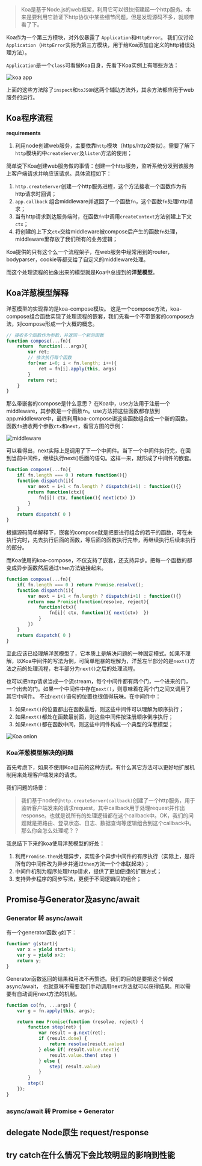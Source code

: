 > Koa是基于Node.js的web框架，利用它可以很快搭建起一个http服务。本来是要利用它验证下http协议中某些细节问题，但是发现源码不多，就顺带看了下。

Koa作为一个第三方模块，对外仅暴露了 `Application`和`HttpError`。 我们仅讨论`Application`（`HttpError`实际为第三方模块，用于给Koa添加自定义的http错误处理方法）。

`Application`是一个`class`可看做Koa自身，先看下Koa实例上有哪些方法：

![koa app](./imgs/Koa-app.png)

上面的这些方法除了`inspect`和`toJSON`这两个辅助方法外，其余方法都应用于web服务的运行。

## Koa程序流程

**requirements**
1. 利用node创建web服务，主要依靠`http`模块（https/http2类似）。需要了解下`http`模块的中`createServer`及`listen`方法的使用；

简单说下Koa创建web服务做的事情：创建一个http服务，监听系统分发到该服务上客户端请求并响应该请求。具体流程如下：

1. `http.createServer`创建一个http服务进程，这个方法接收一个函数作为有http请求时回调；
2. `app.callback` 组合middleware并返回了一个函数`fn`，这个函数`fn`处理http请求；
3. 当有http请求到达服务端时，在函数`fn`中调用`createContext`方法创建上下文`ctx`；
4. 将创建的上下文`ctx`交给middleware被compose后产生的函数`fn`处理， middleware里存放了我们所有的业务逻辑；

Koa提供的只有这个么一个流程架子，在web服务中经常用到的router，bodyparser，cookie等都交给了自定义的middleware处理。

而这个处理流程的抽象出来的模型就是Koa中总提到的**洋葱模型**。


## Koa洋葱模型解释

洋葱模型的实现靠的是koa-compose模块。 这是一个compose方法，koa-compose组合函数实现了处理流程的嵌套，我们先看一个不带嵌套的compose方法，对compose形成一个大概的概念。
``` js
// 接收多个函数作为参数，并返回一个新的函数
function compose(...fn){
    return  function(...args){
        var ret;
        // 依次执行每个函数
        for(var i=0; i < fn.length; i++){
            ret = fn[i].apply(this, args)
        }
        return ret;
    }
}
```

那么带嵌套的compose是什么意思？ 在Koa中，use方法用于注册一个middleware，其参数是一个函数`fn`。use方法把这些函数都存放到app.middleware中，最终利用koa-compose讲这些函数组合成一个新的函数。函数`fn`接收两个参数`ctx`和`next`，看官方图的示例：

![middleware](imgs/middleware.gif)

可以看得出，next实际上是调用了下一个中间件。当下一个中间件执行完，在回到当前中间件，继续执行next()后面的语句。这样一来，就形成了中间件的嵌套。
``` js
function compose(...fn){
    if( fn.length === 0 ) return function(){}
    function dispatch(i){
        var next = i+1 < fn.length ? dispatch(i+1) : function(){}
        return function(ctx){
            fn[i]( ctx, function(){ next(ctx) })
        }
    }
    return dispatch( 0 )
}
```
根据源码简单解释下，嵌套的compose就是把要进行组合的若干的函数，可在未执行完时，先去执行后面的函数，等后面的函数执行完毕，再继续执行后续未执行的部分。


而Koa使用的koa-compose，不仅支持了嵌套，还支持异步。把每一个函数的都变成异步函数然后通过`then`方法链接起来。

```js
function compose(...fn){
    if( fn.length === 0 ) return Promise.resolve();
    function dispatch(i){
        var next = i+1 < fn.length ? dispatch(i+1) : function(){}
        return new Promise(function(resolve, reject){
            function(ctx){
                fn[i]( ctx, function(){ next(ctx)  })
            }
        })
    }
    return dispatch( 0 )
}
```

至此应该已经理解洋葱模型了，它本质上是解决问题的一种固定模式。如果不理解，以Koa中间件的写法为例，可简单粗暴的理解为，洋葱左半部分的是`next()`方法之前的处理流程，右半部分为`next()`之后的处理流程。

也可以把http请求当成一个流stream，每个中间件都有两个门，一个进来的门，一个出去的门。如果一个中间件中存在`next()`，则意味着在两个门之间又调用了其它中间件。
不过`next()`语句的位置也很值得玩味。在中间件中：
1. 如果`next()`的位置都出在函数最后，则这些中间件可以理解为顺序执行；
2. 如果`next()`都处在函数最前面，则这些中间件按注册顺序倒序执行；
3. 如果`next()`都在函数中间，则这些中间件构成一个典型的洋葱模型；

![Koa onion](imgs/koa-onion.png)

### Koa洋葱模型解决的问题
首先考虑下，如果不使用Koa目前的这种方式，有什么其它方法可以更好地扩展机制用来处理客户端发来的请求。

我们问题的场景：
> 我们基于node的`http.createServer(callback)`创建了一个http服务，用于监听客户端发来的请求request，其中callback用于处理request并作出response。也就是说所有的处理逻辑都在这个callback中。OK，我们的问题就是把路由、登录状态、日志、数据查询等逻辑组合到这个callback中。那么你会怎么处理呢？？


我总结下下来的koa使用洋葱模型的好处：
1. 利用`Promise.then`处理异步，实现多个异步中间件的有序执行（实际上，是将所有的中间件改为异步并通过`then`方法一个个串联起来）；
2. 中间件机制为程序处理http请求，提供了更加便捷的扩展方式；
3. 支持异步程序的同步写法，更便于不同逻辑间的组合；


## Promise与Generator及async/await

### Generator 转 async/await
有一个generator函数 `g`如下：
``` js
function* g(start){
    var x = yield start+1;
    var y = yield x+2;
    return y;
}
```
Generator函数返回的结果和用法不再赘述。我们的目的是要把这个转成async/await， 也就意味不需要我们手动调用next方法就可以获得结果。所以需要有自动调用next方法的机制。

``` js
function co(fn, ...args) {
    var g = fn.apply(this, args);

    return new Promise(function (resolve, reject) {
        function step(ret) {
            var result = g.next(ret);
            if (result.done) {
                return resolve(result.value)
            } else if( result.value.next){
                result.value.then( step )
            } else {
                step( result.value)
            }
        }
        step()
    });
}
```

###  async/await 转 Promise + Generator


## delegate Node原生 request/response


## try catch在什么情况下会比较明显的影响到性能

